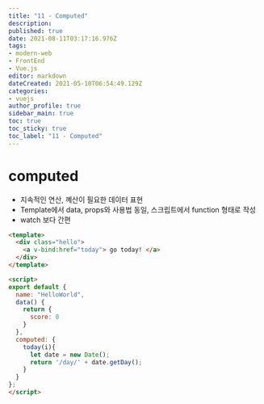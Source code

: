 ```yaml
---
title: "11 - Computed"
description: 
published: true
date: 2021-08-11T03:17:16.976Z
tags: 
- modern-web
- FrontEnd
- Vue.js
editor: markdown
dateCreated: 2021-05-10T06:54:49.129Z
categories: 
- vuejs
author_profile: true
sidebar_main: true
toc: true
toc_sticky: true
toc_label: "11 - Computed"
---
```


# computed
- 지속적인 연산, 꼐산이 필요한 데이터 표현
- Template에서 data, props와 사용법 동일, 스크립트에서 function 형태로 작성
- watch 보다 간편

```html
<template>
  <div class="hello">
    <a v-bind:href="today"> go today! </a>
  </div>
</template>

<script>
export default {
  name: "HelloWorld",
  data() {
    return {
      score: 0
    }
  },
  computed: {
    today(i){
      let date = new Date();
      return '/day/' + date.getDay();
    }
  }
};
</script>
```